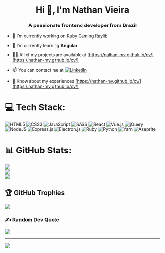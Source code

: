 <h1 align="center">Hi 👋, I'm Nathan Vieira</h1>
<h3 align="center">A passionate frontend developer from Brazil</h3>

- 🔭 I’m currently working on [Ruby Gaming Raylib](https://github.com/Nathan-MV/rg-ray)

- 🌱 I’m currently learning **Angular**

- 👨‍💻 All of my projects are available at [https://nathan-mv.github.io/cv/](https://nathan-mv.github.io/cv/)

- 📫 You can contact me at [![LinkedIn](https://img.shields.io/badge/LinkedIn-%230077B5.svg?logo=linkedin&logoColor=white)](https://linkedin.com/in/nathanmvieira) 

- 📄 Know about my experiences [https://nathan-mv.github.io/cv/](https://nathan-mv.github.io/cv/)

# 💻 Tech Stack:
![HTML5](https://img.shields.io/badge/html5-%23E34F26.svg?style=for-the-badge&logo=html5&logoColor=white) ![CSS3](https://img.shields.io/badge/css3-%231572B6.svg?style=for-the-badge&logo=css3&logoColor=white) ![JavaScript](https://img.shields.io/badge/javascript-%23323330.svg?style=for-the-badge&logo=javascript&logoColor=%23F7DF1E) ![SASS](https://img.shields.io/badge/SASS-hotpink.svg?style=for-the-badge&logo=SASS&logoColor=white) ![React](https://img.shields.io/badge/react-%2320232a.svg?style=for-the-badge&logo=react&logoColor=%2361DAFB) ![Vue.js](https://img.shields.io/badge/vue.js-%2335495e.svg?style=for-the-badge&logo=vuedotjs&logoColor=%234FC08D) ![jQuery](https://img.shields.io/badge/jquery-%230769AD.svg?style=for-the-badge&logo=jquery&logoColor=white) ![NodeJS](https://img.shields.io/badge/node.js-6DA55F?style=for-the-badge&logo=node.js&logoColor=white) ![Express.js](https://img.shields.io/badge/express.js-%23404d59.svg?style=for-the-badge&logo=express&logoColor=%2361DAFB) ![Electron.js](https://img.shields.io/badge/Electron-191970?style=for-the-badge&logo=Electron&logoColor=white) ![Ruby](https://img.shields.io/badge/ruby-%23CC342D.svg?style=for-the-badge&logo=ruby&logoColor=white) ![Python](https://img.shields.io/badge/python-3670A0?style=for-the-badge&logo=python&logoColor=ffdd54) ![Yarn](https://img.shields.io/badge/yarn-%232C8EBB.svg?style=for-the-badge&logo=yarn&logoColor=white) ![Aseprite](https://img.shields.io/badge/Aseprite-FFFFFF?style=for-the-badge&logo=Aseprite&logoColor=#7D929E)
# 📊 GitHub Stats:
![](https://github-readme-stats.vercel.app/api?username=Nathan-MV&theme=dark&hide_border=false&include_all_commits=false&count_private=false)<br/>
![](https://github-readme-streak-stats.herokuapp.com/?user=Nathan-MV&theme=dark&hide_border=false)<br/>
![](https://github-readme-stats.vercel.app/api/top-langs/?username=Nathan-MV&theme=dark&hide_border=false&include_all_commits=false&count_private=false&layout=compact)

## 🏆 GitHub Trophies
![](https://github-profile-trophy.vercel.app/?username=Nathan-MV&theme=radical&no-frame=false&no-bg=true&margin-w=4)

### ✍️ Random Dev Quote
![](https://quotes-github-readme.vercel.app/api?type=horizontal&theme=dark)

---
[![](https://visitcount.itsvg.in/api?id=Nathan-MV&icon=0&color=0)](https://visitcount.itsvg.in)

<!-- Proudly created with GPRM ( https://gprm.itsvg.in ) -->
